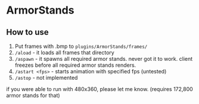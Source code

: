 # ArmorStands

## How to use
1. Put frames with .bmp to `plugins/ArmorStands/frames/`
2. `/aload` - it loads all frames that directory
3. `/aspawn` - it spawns all required armor stands. never got it to work. client freezes before all required armor stands renders.
4. `/astart <fps>` - starts animation with specified fps (untested)
5. `/astop` - not implemented

if you were able to run with 480x360, please let me know. (requires 172,800 armor stands for that)
